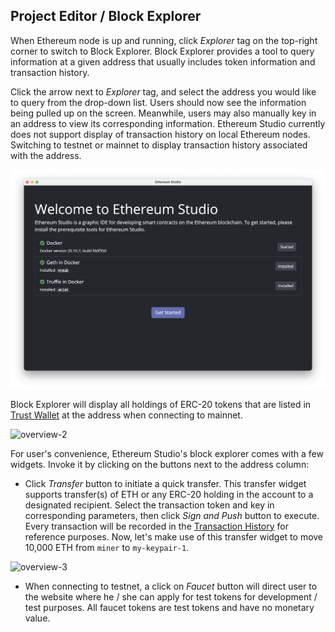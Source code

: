 ## Project Editor / Block Explorer

When Ethereum node is up and running, click *Explorer* tag on the top-right corner to switch to Block Explorer. Block Explorer provides a tool to query information at a given address that usually includes token information and transaction history.

Click the arrow next to *Explorer* tag, and select the address you would like to query from the drop-down list. Users should now see the information being pulled up on the screen. Meanwhile, users may also manually key in an address to view its corresponding information. Ethereum Studio currently does not support display of transaction history on local Ethereum nodes. Switching to testnet or mainnet to display transaction history associated with the address.

![overview-1](overview-1.png)

Block Explorer will display all holdings of ERC-20 tokens that are listed in [Trust Wallet](https://github.com/trustwallet/assets/blob/master/blockchains/ethereum/tokenlist.json) at the address when connecting to mainnet.

![overview-2](overview-2.png)

For user's convenience, Ethereum Studio's block explorer comes with a few widgets. Invoke it by clicking on the buttons next to the address column:

- Click *Transfer* button to initiate a quick transfer. This transfer widget supports transfer(s) of ETH or any ERC-20 holding in the account to a designated recipient. Select the transaction token and key in corresponding parameters, then click *Sign and Push* button to execute. Every transaction will be recorded in the [Transaction History](https://github.com/ObsidianLabs/EthereumStudio/blob/master/README.md#Transaction-History) for reference purposes. Now, let's make use of this transfer widget to move 10,000 ETH from `miner` to `my-keypair-1`.

![overview-3](overview-3.png)

- When connecting to testnet, a click on *Faucet* button will direct user to the website where he / she can apply for test tokens for development / test purposes. All faucet tokens are test tokens and have no monetary value.